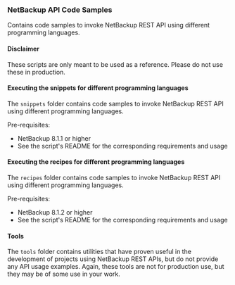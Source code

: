 ### NetBackup API Code Samples

Contains code samples to invoke NetBackup REST API using different programming languages.

#### Disclaimer
These scripts are only meant to be used as a reference. Please do not use these in production.

#### Executing the snippets for different programming languages

The `snippets` folder contains code samples to invoke NetBackup REST API using different programming languages. 

Pre-requisites:

- NetBackup 8.1.1 or higher
- See the script's README for the corresponding requirements and usage


#### Executing the recipes for different programming languages

The `recipes` folder contains code samples to invoke NetBackup REST API using different programming languages. 

Pre-requisites:

- NetBackup 8.1.2 or higher
- See the script's README for the corresponding requirements and usage



#### Tools
The `tools` folder contains utilities that have proven useful in the development of projects using
NetBackup REST APIs, but do not provide any API usage examples.  Again, these tools are not for
production use, but they may be of some use in your work.
